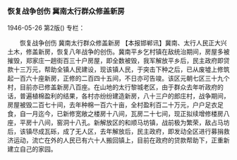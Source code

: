 ### 恢复战争创伤  冀南太行群众修盖新房

1946-05-26
第2版()
专栏：

　　恢复战争创伤
    冀南太行群众修盖新房
    【本报邯郸讯】冀南、太行人民正大兴土木，修盖新房，恢复八年战争的创伤。冀南平乡乞村镇在敌统治期间，房屋多被摧毁，郑家庄一趟街百三十户房屋，即全数被毁，我军解放平乡后，民主政府即贷款十三万元，帮助全镇人民建设，现该镇人民，于突击下种之后，已从废墟上修筑起一百六十座新房，正修的二百四十五间，不日亦可告竣。该区元朝七区三十九个村，目前亦已修盖新房八百座。在山地的太行黎城老区，由于群众去年听政府的话，普遍植棉盈利的结果，各村亦纷纷建造新房，八十三户的郎庄村，战争期间，房屋被毁二百七十间，去年种棉一百六十亩，全村盈利百二十万元，户户足衣足食，自一月迄今，已新修宽敞之楼房十八间，瓦房二十七间，现正拟续增修楼房八座，平房十八间，窑洞十八孔。新解放区的和顺马坊镇，战前极为繁荣，敌占马坊后，该镇尽成瓦砾，成了无人区，去年解放后，民主政府，即发动全区进行募捐救济运动，流亡在外的人民已有六十人搬回镇上，目前在政府的贷款帮助下，正重新建立自己的家园。
